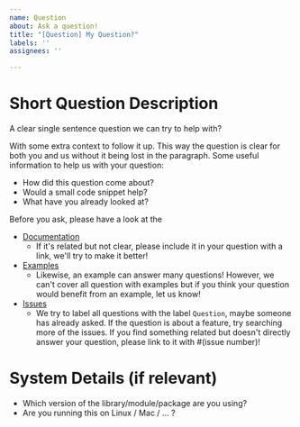 ```yaml
---
name: Question
about: Ask a question!
title: "[Question] My Question?"
labels: ''
assignees: ''

---
```


# Short Question Description

A clear single sentence question we can try to help with?

With some extra context to follow it up. This way the question is clear for both you and us without it being lost in the
paragraph.
Some useful information to help us with your question:

* How did this question come about?
* Would a small code snippet help?
* What have you already looked at?

Before you ask, please have a look at the

* [Documentation](https://github.com/robotstech/model-inference-fastapi)
    * If it's related but not clear, please include it in your question with a link, we'll try to make it better!
* [Examples](https://github.com/robotstech/model-inference-fastapi)
    * Likewise, an example can answer many questions! However, we can't cover all question with examples but if you
      think your question would benefit from an example, let us know!
* [Issues](https://github.com/robotstech/model-inference-fastapi/issues)
    * We try to label all questions with the label `Question`, maybe someone has already asked. If the question is about
      a feature, try searching more of the issues. If you find something related but doesn't directly answer your
      question, please link to it with #(issue number)!

# System Details (if relevant)

* Which version of the library/module/package are you using?
* Are you running this on Linux / Mac / ... ?
